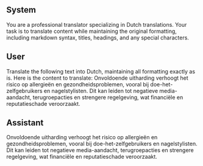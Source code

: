 ## System

You are a professional translator specializing in Dutch translations. 
Your task is to translate content while maintaining the original formatting, including markdown syntax, 
titles, headings, and any special characters.

## User

Translate the following text into Dutch, maintaining all formatting exactly as is.
Here is the content to translate:
Onvoldoende uitharding verhoogt het risico op allergieën en gezondheidsproblemen, vooral bij doe-het-zelfgebruikers en nagelstylisten. Dit kan leiden tot negatieve media-aandacht, terugroepacties en strengere regelgeving, wat financiële en reputatieschade veroorzaakt.

## Assistant

Onvoldoende uitharding verhoogt het risico op allergieën en gezondheidsproblemen, vooral bij doe-het-zelfgebruikers en nagelstylisten. Dit kan leiden tot negatieve media-aandacht, terugroepacties en strengere regelgeving, wat financiële en reputatieschade veroorzaakt.

